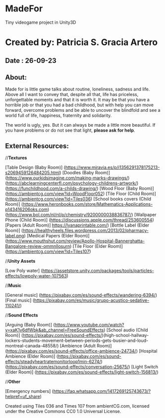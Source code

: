 # MadeFor
Tiny videogame project in Unity3D
# Created by: Patricia S. Gracia Artero
##  Date : 26-09-23
##  About:

Made for is little game talks about routine, loneliness, sadness and life. Above all I want to convey that, despite all that, life has priceless, unforgettable moments and that it is worth it. It may be that you have a horrible job or that you had a bad childhood, but with help you can move forward, overcome problems and be able to uncover the blindfold and see a world full of life, happiness, fraternity and solidarity.

The world is ugly, yes. But it can always be made a little more beautiful. 
If you have problems or do not see that light, **please ask for help**.

##  External Resources:

<pr>

//**Textures**  

[Table Design (Baby Room)]
(https://www.miravia.es/p/i1356291378175213-s2069459126484205.html)
[Doodles (Baby Room)]
(https://www.ourkidsimagine.com/making-marks-drawings/)
(https://abclearningcenterfl.com/psychology-childrens-artwork/) 
(https://funchildhood.com/a-childs-drawing/)
[Wood Floor (Baby Room)]
(https://ambientcg.com/view?id=WoodFloor052)
[Tile Floor (Child Room)]
(https://ambientcg.com/view?id=Tiles036)
[School books covers (Child Room)]
(https://www.heronbooks.com/store/Mathematics-Applications-p143416206oks.com)
(https://www.bol.com/nl/nl/p/chemistry/9200000038836787/)
[Wallpaper Phone (Child Room)]
(https://discussions.apple.com/thread/253600554)
[Papers (Adult Room)] https://lyanaprintable.com/) 
[Bottle Label (Elder Room)]
(https://healthyheels.files.wordpress.com/2013/02/pharmacy-label.png)
[Medical Papers (Elder Room)]
(https://www.mouthshut.com/review/Apollo-Hospital-Bannerghatta-Bangalore-review-ommnllosurn) 
[Tile Floor (Elder Room)]
(https://ambientcg.com/view?id=Tiles107) 

//**Unity Assets**  

[Low Poly water] (https://assetstore.unity.com/packages/tools/particles-effects/lowpoly-water-107563) 

//**Music**  

[General music] (https://pixabay.com/es/sound-effects/wandering-6394/) 
[Final music] (https://pixabay.com/es/music/grupo-acustico-sedative-110241/) 

//**Sound Effects**  

[Arguing (Baby Room)]
(https://www.youtube.com/watch?v=xaK1v6dfWbk&ab_channel=FreeSoundEffects)
[School audio (Child Room)]
(https://pixabay.com/es/sound-effects/)(high-school-hallway-lockers-students-movement-between-periods-gets-busier-and-loud-montreal-canada-48558/) 
[Ambience (Adult Room)]
(https://pixabay.com/es/sound-effects/office-ambience-24734/)
[Hospital Ambience (Elder Room)]
(https://pixabay.com/es/sound-effects/steadyheartratemonitorloop1min-6274/)
(https://pixabay.com/es/sound-effects/conversation-25675/) 
[Light Switch (Elder Room)]
(https://pixabay.com/es/sound-effects/light-switch-156813/)

//**Other**  

[Emergency numbers] (https://faq.whatsapp.com/1417269125743673/?helpref=uf_share)


Created using Tiles 036 and Times 107 from ambientCG.com, licensed under the Creative Commons CC0 1.0 Universal License.




